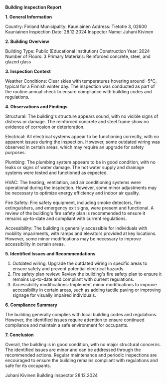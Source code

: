  **Building Inspection Report**

**1. General Information**

Country: Finland
Municipality: Kauniainen
Address: Tietotie 3, 02600 Kauniainen
Inspection Date: 28.12.2024
Inspector Name: Juhani Kivinen

**2. Building Overview**

Building Type: Public (Educational Institution)
Construction Year: 2024
Number of Floors: 3
Primary Materials: Reinforced concrete, steel, and glazed glass

**3. Inspection Context**

Weather Conditions: Clear skies with temperatures hovering around -5°C, typical for a Finnish winter day. The inspection was conducted as part of the routine annual check to ensure compliance with building codes and regulations.

**4. Observations and Findings**

Structural: The building's structure appears sound, with no visible signs of distress or damage. The reinforced concrete and steel frame show no evidence of corrosion or deterioration.

Electrical: All electrical systems appear to be functioning correctly, with no apparent issues during the inspection. However, some outdated wiring was observed in certain areas, which may require an upgrade for safety purposes.

Plumbing: The plumbing system appears to be in good condition, with no leaks or signs of water damage. The hot water supply and drainage systems were tested and functioned as expected.

HVAC: The heating, ventilation, and air conditioning systems were operational during the inspection. However, some minor adjustments may be necessary to optimize energy efficiency and indoor air quality.

Fire Safety: Fire safety equipment, including smoke detectors, fire extinguishers, and emergency exit signs, were present and functional. A review of the building's fire safety plan is recommended to ensure it remains up-to-date and compliant with current regulations.

Accessibility: The building is generally accessible for individuals with mobility impairments, with ramps and elevators provided at key locations. However, some minor modifications may be necessary to improve accessibility in certain areas.

**5. Identified Issues and Recommendations**

1. Outdated wiring: Upgrade the outdated wiring in specific areas to ensure safety and prevent potential electrical hazards.
2. Fire safety plan review: Review the building's fire safety plan to ensure it remains up-to-date and compliant with current regulations.
3. Accessibility modifications: Implement minor modifications to improve accessibility in certain areas, such as adding tactile paving or improving signage for visually impaired individuals.

**6. Compliance Summary**

The building generally complies with local building codes and regulations. However, the identified issues require attention to ensure continued compliance and maintain a safe environment for occupants.

**7. Conclusion**

Overall, the building is in good condition, with no major structural concerns. The identified issues are minor and can be addressed through the recommended actions. Regular maintenance and periodic inspections are encouraged to ensure the building remains compliant with regulations and safe for its occupants.

Juhani Kivinen
Building Inspector
28.12.2024